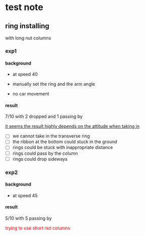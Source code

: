 # test note

## ring installing

with long nut columns

### exp1

#### background

* at speed 40

* manually set the ring and the arm angle
* no car movement

#### result

7/10 with 2 dropped and 1 passing by

<u>it seems the result highly depends on the attitude when taking in</u>

- [ ] we cannot take in the transverse ring
- [ ] the ribbon at the bottom could stuck in the ground
- [ ] rings could be stuck with inappropriate distance
- [ ] rings could pass by the column
- [ ] rings could drop sideways

### exp2

#### background

* at speed 45

#### result

5/10 with 5 passing by

<p style="color:red;">trying to use short nut columns</p>

